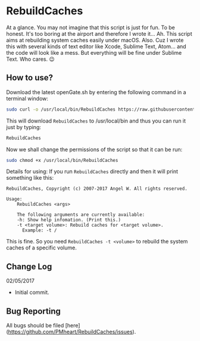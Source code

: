 RebuildCaches
==============

At a glance. You may not imagine that this script is just for fun. To be honest. It's too boring at the airport and therefore I wrote it...
Ah. This script aims at rebuilding system caches easily under macOS.
Also. Cuz I wrote this with several kinds of text editor like Xcode, Sublime Text, Atom... and the code will look like a mess. But everything will be fine under Sublime Text. Who cares. 😉

How to use?
-------------
Download the latest openGate.sh by entering the following command in a terminal window:

``` sh
sudo curl -o /usr/local/bin/RebuildCaches https://raw.githubusercontent.com/PMheart/RebuildCaches/master/RebuildCaches
```

This will download ```RebuildCaches``` to /usr/local/bin and thus you can run it just by typing:
``` sh
RebuildCaches
```

Now we shall change the permissions of the script so that it can be run:
``` sh
sudo chmod +x /usr/local/bin/RebuildCaches
```

Details for using:
If you run ```RebuildCaches``` directly and then it will print something like this:

```
RebuildCaches, Copyright (c) 2007-2017 Angel W. All rights reserved.

Usage:
    RebuildCaches <args>

    The following arguments are currently available:
    -h: Show help infomation. (Print this.)
    -t <target volume>: Rebuild caches for <target volume>.
      Example: -t /

```

This is fine. So you need ```RebuildCaches -t <volume>``` to rebuild the system caches of a specific volume.

Change Log
------------
02/05/2017
- Initial commit.

Bug Reporting
---------------
All bugs should be filed [here] (https://github.com/PMheart/RebuildCaches/issues).
